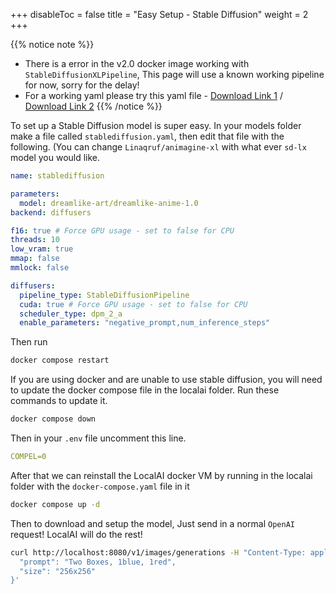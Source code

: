 +++
disableToc = false
title = "Easy Setup - Stable Diffusion"
weight = 2
+++

{{% notice note %}}
- There is a error in the v2.0 docker image working with ``StableDiffusionXLPipeline``, This page will use a known working pipeline for now, sorry for the delay!
- For a working yaml please try this yaml file - [Download Link 1](https://tea-cup.midori-ai.xyz/download/167a0ade-2bc0-423b-929d-f44be9b3d3e5-stablediffusion.yaml) / [Download Link 2](https://github.com/lunamidori5/localai-lunademo/blob/main/models/stablediffusion.yaml)
{{% /notice %}}

To set up a Stable Diffusion model is super easy.
In your models folder make a file called ``stablediffusion.yaml``, then edit that file with the following. (You can change ``Linaqruf/animagine-xl`` with what ever ``sd-lx`` model you would like.
```yaml
name: stablediffusion

parameters:
  model: dreamlike-art/dreamlike-anime-1.0
backend: diffusers

f16: true # Force GPU usage - set to false for CPU
threads: 10
low_vram: true
mmap: false
mmlock: false

diffusers:
  pipeline_type: StableDiffusionPipeline
  cuda: true # Force GPU usage - set to false for CPU
  scheduler_type: dpm_2_a
  enable_parameters: "negative_prompt,num_inference_steps"
```
Then run 
```bash
docker compose restart
```

If you are using docker and are unable to use stable diffusion, you will need to update the docker compose file in the localai folder. Run these commands to update it.
```bash
docker compose down
```

Then in your ``.env`` file uncomment this line.
```yaml
COMPEL=0
```

After that we can reinstall the LocalAI docker VM by running in the localai folder with the ``docker-compose.yaml`` file in it
```bash
docker compose up -d
```

Then to download and setup the model, Just send in a normal ``OpenAI`` request! LocalAI will do the rest!
```bash
curl http://localhost:8080/v1/images/generations -H "Content-Type: application/json" -d '{
  "prompt": "Two Boxes, 1blue, 1red",
  "size": "256x256"
}'
```
